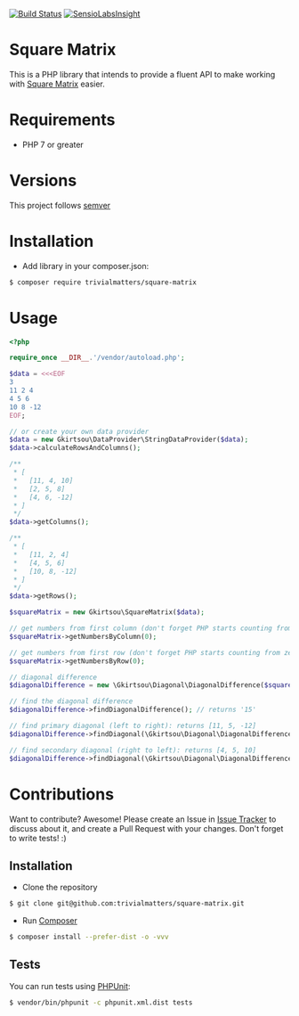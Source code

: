 [![Build Status](https://travis-ci.org/trivialmatters/square-matrix.svg?branch=master)](https://travis-ci.org/trivialmatters/square-matrix)
[![SensioLabsInsight](https://insight.sensiolabs.com/projects/38481cd8-5e7a-4dc8-aaa9-8bd6de36fc04/big.png)](https://insight.sensiolabs.com/projects/38481cd8-5e7a-4dc8-aaa9-8bd6de36fc04)

Square Matrix
====

This is a PHP library that intends to provide a fluent API to 
make working with [Square Matrix](https://en.wikipedia.org/wiki/Square_matrix) easier.

# Requirements
* PHP 7 or greater

# Versions
This project follows [semver](http://semver.org/)

# Installation
* Add library in your composer.json:
```bash
$ composer require trivialmatters/square-matrix
```

# Usage
```php
<?php

require_once __DIR__.'/vendor/autoload.php';

$data = <<<EOF
3
11 2 4
4 5 6
10 8 -12
EOF;

// or create your own data provider
$data = new Gkirtsou\DataProvider\StringDataProvider($data);
$data->calculateRowsAndColumns();

/**
 * [
 *   [11, 4, 10]
 *   [2, 5, 8]
 *   [4, 6, -12]
 * ]
 */
$data->getColumns();

/**
 * [
 *   [11, 2, 4]
 *   [4, 5, 6]
 *   [10, 8, -12]
 * ]
 */
$data->getRows();

$squareMatrix = new Gkirtsou\SquareMatrix($data);

// get numbers from first column (don't forget PHP starts counting from zero!)
$squareMatrix->getNumbersByColumn(0);

// get numbers from first row (don't forget PHP starts counting from zero!)
$squareMatrix->getNumbersByRow(0);

// diagonal difference
$diagonalDifference = new \Gkirtsou\Diagonal\DiagonalDifference($squareMatrix);

// find the diagonal difference
$diagonalDifference->findDiagonalDifference(); // returns '15'

// find primary diagonal (left to right): returns [11, 5, -12]
$diagonalDifference->findDiagonal(\Gkirtsou\Diagonal\DiagonalDifference::PRIMARY_TYPE);

// find secondary diagonal (right to left): returns [4, 5, 10]
$diagonalDifference->findDiagonal(\Gkirtsou\Diagonal\DiagonalDifference::SECONDARY_TYPE);
```

# Contributions
Want to contribute? Awesome! Please create an Issue in [Issue Tracker](https://github.com/trivialmatters/square-matrix/issues/new) to discuss about it,
and create a Pull Request with your changes. Don't forget to write tests! :)

## Installation
* Clone the repository
```bash
$ git clone git@github.com:trivialmatters/square-matrix.git
```
* Run [Composer](https://getcomposer.org/download/)
```bash
$ composer install --prefer-dist -o -vvv
```

## Tests
You can run tests using [PHPUnit](https://phpunit.de/):
```bash
$ vendor/bin/phpunit -c phpunit.xml.dist tests
```

